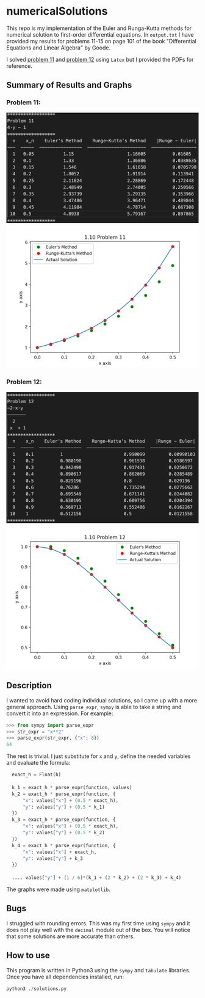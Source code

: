 # numericalSolutions

This repo is my implementation of the Euler and Runga-Kutta methods for numerical solution to first-order differential equations. In `output.txt` I have provided my results for problems 11-15 on page 101 of the book "Differential Equations and Linear Algebra" by Goode.

I solved [problem 11](https://github.com/camachom/numericalSolutions/blob/master/particularSolutions/ch_1_10_problem_11.pdf) and [problem 12](https://github.com/camachom/numericalSolutions/blob/master/particularSolutions/ch_1_10_problem_11.pdf) using `Latex` but I provided the PDFs for reference. 

## Summary of Results and Graphs

### Problem 11:
![Computation](images/computation_11.png?raw=true)
![Graph](images/problem_11_graph.png?raw=true)

### Problem 12:
![Computation](images/computation_12.png?raw=true)
![Graph](images/problem_12_graph.png?raw=true)

## Description

I wanted to avoid hard coding individual solutions, so I came up with a more general approach. Using `parse_expr`, `sympy` is able to take a string and convert it into an expression. For example:

```python
>>> from sympy import parse_expr
>>> str_expr = "x**2"
>>> parse_expr(str_expr, {"x": 8})
64
```

The rest is trivial. I just substitute for `x` and `y`, define the needed variables and evaluate the formula:

```python
  exact_h = Float(h)

  k_1 = exact_h * parse_expr(function, values)
  k_2 = exact_h * parse_expr(function, {
      "x": values["x"] + (0.5 * exact_h),
      "y": values["y"] + (0.5 * k_1)
  })
  k_3 = exact_h * parse_expr(function, {
      "x": values["x"] + (0.5 * exact_h),
      "y": values["y"] + (0.5 * k_2)
  })
  k_4 = exact_h * parse_expr(function, {
      "x": values["x"] + exact_h,
      "y": values["y"] + k_3
  })

  .... values["y"] + (1 / 6)*(k_1 + (2 * k_2) + (2 * k_3) + k_4)

```

The graphs were made using `matplotlib`.

## Bugs

I struggled with rounding errors. This was my first time using `sympy` and it does not play well with the `decimal` module out of the box. You will notice that some solutions are more accurate than others.

## How to use

This program is written in Python3 using the `sympy` and `tabulate` libraries. Once you have all dependencies installed, run:

```python
python3 ./solutions.py
```

